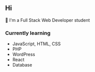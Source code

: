 ## Hi

👋  I'm a Full Stack Web Developer student

### Currently learning
-  JavaScript, HTML, CSS
-  PHP
-  WordPress
-  React
- Database




